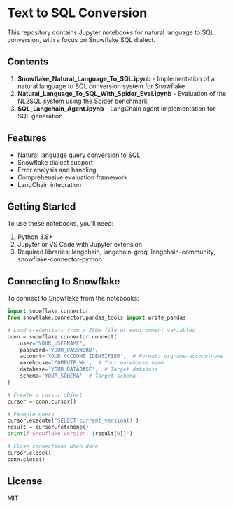 # Text to SQL Conversion

This repository contains Jupyter notebooks for natural language to SQL conversion, with a focus on Snowflake SQL dialect.

## Contents

1. **Snowflake_Natural_Language_To_SQL.ipynb** - Implementation of a natural language to SQL conversion system for Snowflake
2. **Natural_Language_To_SQL_With_Spider_Eval.ipynb** - Evaluation of the NL2SQL system using the Spider benchmark
3. **SQL_Langchain_Agent.ipynb** - LangChain agent implementation for SQL generation

## Features

- Natural language query conversion to SQL
- Snowflake dialect support
- Error analysis and handling
- Comprehensive evaluation framework
- LangChain integration

## Getting Started

To use these notebooks, you'll need:

1. Python 3.8+
2. Jupyter or VS Code with Jupyter extension
3. Required libraries: langchain, langchain-groq, langchain-community, snowflake-connector-python

## Connecting to Snowflake

To connect to Snowflake from the notebooks:

```python
import snowflake.connector
from snowflake.connector.pandas_tools import write_pandas

# Load credentials from a JSON file or environment variables
conn = snowflake.connector.connect(
    user='YOUR_USERNAME',
    password='YOUR_PASSWORD',
    account='YOUR_ACCOUNT_IDENTIFIER',  # Format: orgname-accountname
    warehouse='COMPUTE_WH',  # Your warehouse name
    database='YOUR_DATABASE',  # Target database
    schema='YOUR_SCHEMA'  # Target schema
)

# Create a cursor object
cursor = conn.cursor()

# Example query
cursor.execute('SELECT current_version()')
result = cursor.fetchone()
print(f'Snowflake Version: {result[0]}')

# Close connections when done
cursor.close()
conn.close()
```

## License

MIT
